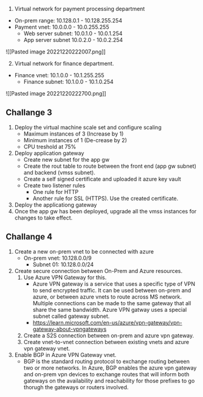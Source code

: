 1. Virtual network for payment processing department
- On-prem range: 10.128.0.1 - 10.128.255.254
- Payment vnet: 10.0.0.0 - 10.0.255.255
	- Web server subnet: 10.0.1.0 - 10.0.1.254
	- App server subnet 10.0.2.0 - 10.0.2.254

![[Pasted image 20221220222007.png]]

2. Virtual network for finance department.
 - Finance vnet: 10.1.0.0 - 10.1.255.255
	- Finance subnet: 10.1.0.0 - 10.1.0.254

![[Pasted image 20221220222700.png]]

## Challange 3

1. Deploy the virtual machine scale set and configure scaling
	- Maximum instances of 3 (Increase by 1)
	- Minimum instances of 1 (De-crease by 2)
	- CPU treshold at 75%
2. Deploy application gateway
	- Create new subnet for the app gw
	- Create the rout table to route between the front end (app gw subnet) and backend (vmss subnet).
	- Create a self signed certificate and uploaded it azure key vault
	- Create two listener rules
		- One rule for HTTP
		- Another rule for SSL (HTTPS). Use the created certificate.
3. Deploy the applicationg gateway
4. Once the app gw has been deployed, upgrade all the vmss instances for changes to take effect.

## Challange 4

1. Create a new on-prem vnet to be connected with azure
	-  On-prem vnet: 10.128.0.0/9
		- Subnet 01: 10.128.0.0/24
2. Create secure connection between On-Prem and Azure resources.
	1. Use Azure VPN Gateway for this.
		- Azure VPN gateway is a service that uses a specific type of VPN to send encrypted traffic. It can be used between on-prem and azure, or between azure vnets to route across MS network. Multiple connections can be made to the same gateway that all share the same bandwidth. Azure VPN gatway uses a special subnet called gateway subnet.
		- https://learn.microsoft.com/en-us/azure/vpn-gateway/vpn-gateway-about-vpngateways
	2. Create a S2S connection between on-prem and azure vpn gateway.
	3. Create vnet-to-vnet connection between existing vnets and azure vpn gateway vnet.
3. Enable BGP in Azure VPN Gateway vnet.
	- BGP is the standard routing protocol to exchange routing between two or more networks. In Azure, BGP enables the azure vpn gateway and on-prem vpn devices to exchange routes that will inform both gateways on the availability and reachability for those prefixes to go thorugh the gateways or routers involved.
